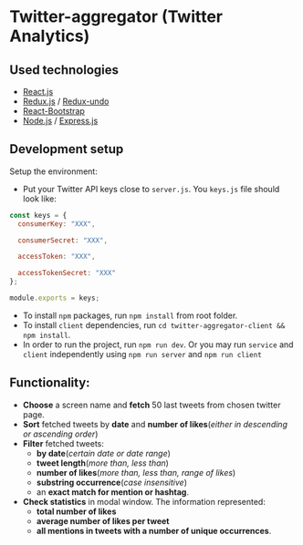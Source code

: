 # Twitter-aggregator (Twitter Analytics)

## Used technologies

- [React.js](https://reactjs.org/)
- [Redux.js](https://redux.js.org/) / [Redux-undo](https://github.com/omnidan/redux-undo)
- [React-Bootstrap](https://react-bootstrap.github.io/)
- [Node.js](https://nodejs.org/en/) / [Express.js](https://expressjs.com/)

## Development setup

Setup the environment:

- Put your Twitter API keys close to `server.js`. You `keys.js` file should look like:

```js
const keys = {
  consumerKey: "XXX",

  consumerSecret: "XXX",

  accessToken: "XXX",

  accessTokenSecret: "XXX"
};

module.exports = keys;
```

- To install `npm` packages, run `npm install` from root folder.
- To install `client` dependencies, run `cd twitter-aggregator-client && npm install`.
- In order to run the project, run `npm run dev`. Or you may run `service` and `client` independently using `npm run server` and `npm run client`

## Functionality:

- **Choose** a screen name and **fetch** 50 last tweets from chosen twitter page.
- **Sort** fetched tweets by **date** and **number of likes**(_either in descending or ascending order_)
- **Filter** fetched tweets:
  - **by date**(_certain date or date range_)
  - **tweet length**(_more than, less than_)
  - **number of likes**(_more than, less than, range of likes_)
  - **substring occurrence**(_case insensitive_)
  - an **exact match for mention or hashtag**.
- **Check statistics** in modal window. The information represented:
  - **total number of likes**
  - **average number of likes per tweet**
  - **all mentions in tweets with a number of unique occurrences**.
